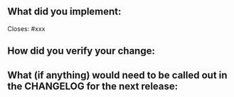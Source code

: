 <!--
1. If there is a breaking or notable change please call that out as these will need to be added to the CHANGELOG.md file in this repository.
2. This repository tries to stick with the community style conventions using [rustfmt](https://github.com/rust-lang-nursery/rustfmt#quick-start) with the *default* settings. If you have custom settings you may find that rustfmt
clutter the diff of your change with unrelated changes. Please apply formatting with `cargo +nightly fmt --all` before submitting a pr.
-->

## What did you implement:

<!--
If this closes an open issue please replace xxx below with the issue number
-->

Closes: #xxx

## How did you verify your change:

## What (if anything) would need to be called out in the CHANGELOG for the next release:
